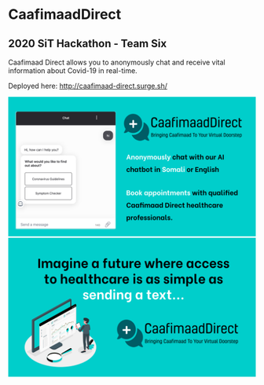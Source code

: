 # CaafimaadDirect 
## 2020 SiT Hackathon - Team Six 

Caafimaad Direct allows you to anonymously chat and receive vital information about Covid-19 in real-time.

Deployed here: http://caafimaad-direct.surge.sh/

![Caafimaad Direct 1](my-app/src/img/Caafimaad-Direct-Pitch-Deck-1.svg)
![Caafimaad Direct 2](my-app/src/img/Caafimaad-Direct-Pitch-Deck-2.svg)